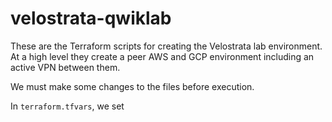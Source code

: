 # velostrata-qwiklab
These are the Terraform scripts for creating the Velostrata lab environment.  At a high level they create a peer AWS and GCP
environment including an active VPN between them.

We must make some changes to the files before execution.

In `terraform.tfvars`, we set 
